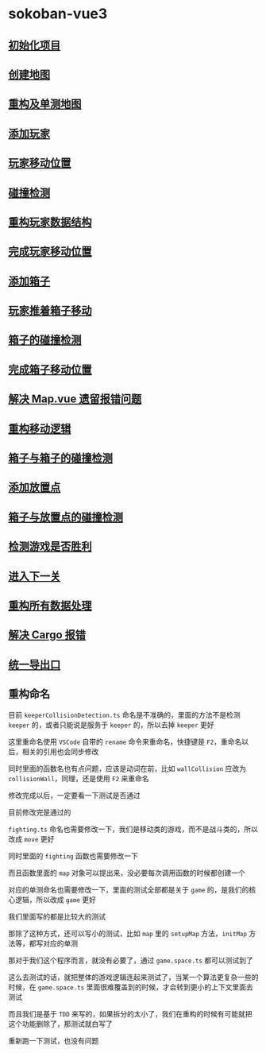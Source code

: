 # sokoban-vue3

## [初始化项目](https://github.com/HenryTSZ/sokoban-vue3/tree/68b262e0a4772b868b4f4352bf41939f96a6b7ad)

## [创建地图](https://github.com/HenryTSZ/sokoban-vue3/tree/34ea99dbe041f1789aacd3aac3c7ad1f0b987fbd)

## [重构及单测地图](https://github.com/HenryTSZ/sokoban-vue3/tree/14888773c1b9d4c2c9a1f890cf836229dc0a66f7)

## [添加玩家](https://github.com/HenryTSZ/sokoban-vue3/tree/8b487da65560ececa311a5b7be7c3400e99608cf)

## [玩家移动位置](https://github.com/HenryTSZ/sokoban-vue3/tree/9acd676ee8399f2f41e666363a4ddf273c1930c4)

## [碰撞检测](https://github.com/HenryTSZ/sokoban-vue3/tree/76f2289456bfde01ede6f4b0948f8a3a5f78b5a6)

## [重构玩家数据结构](https://github.com/HenryTSZ/sokoban-vue3/tree/63fb1f9bd9915a4450b0b6c89deee6e11be7dd06)

## [完成玩家移动位置](https://github.com/HenryTSZ/sokoban-vue3/tree/3510c6b4f6509e21b5a36742b1527f74f1be9be9)

## [添加箱子](https://github.com/HenryTSZ/sokoban-vue3/tree/5275e5a04d37221b8e324e74aed5f539735c0f4b)

## [玩家推着箱子移动](https://github.com/HenryTSZ/sokoban-vue3/tree/0d342cc8055e080d1380ca282a8974c3b8157b2a)

## [箱子的碰撞检测](https://github.com/HenryTSZ/sokoban-vue3/tree/647a0520c5c760d5ae97a63292927d7fac684306)

## [完成箱子移动位置](https://github.com/HenryTSZ/sokoban-vue3/tree/d4357f05de68758614ea555ad7a6a496b37c2abd)

## [解决 Map.vue 遗留报错问题](https://github.com/HenryTSZ/sokoban-vue3/tree/4ac226cc42426d69b8b5ded3e3bb38ce9ad9f0aa)

## [重构移动逻辑](https://github.com/HenryTSZ/sokoban-vue3/tree/99b7c77ab47744ee8d1a4d6d5cbc230205fa0804)

## [箱子与箱子的碰撞检测](https://github.com/HenryTSZ/sokoban-vue3/tree/7531444c086a345cce0855ef7956598b19fd8ef7)

## [添加放置点](https://github.com/HenryTSZ/sokoban-vue3/tree/252048acc321dd3c0fadf645ca558d0f612f26d7)

## [箱子与放置点的碰撞检测](https://github.com/HenryTSZ/sokoban-vue3/tree/70da190fc5ef796eab8ed2b2f9c103f1c7e321f5)

## [检测游戏是否胜利](https://github.com/HenryTSZ/sokoban-vue3/tree/c99ae23cefbc9ebf360e413b09fb4741f368e2cf)

## [进入下一关](https://github.com/HenryTSZ/sokoban-vue3/tree/07c7d67d567e639c7ce7471e20274de27e894482)

## [重构所有数据处理](https://github.com/HenryTSZ/sokoban-vue3/tree/eb75dd380425938a859f182a79145e979e958412)

## [解决 Cargo 报错](https://github.com/HenryTSZ/sokoban-vue3/tree/f811eb965bc6fe8852eebaf3d96440362f9e914f)

## [统一导出口](https://github.com/HenryTSZ/sokoban-vue3/tree/ee72436e762bf2c41f1f5a36d54561d2d5fdc453)

## 重构命名

目前 `keeperCollisionDetection.ts` 命名是不准确的，里面的方法不是检测 `keeper` 的，或者只能说是服务于 `keeper` 的，所以去掉 `keeper` 更好

这里重命名使用 `VSCode` 自带的 `rename` 命令来重命名，快捷键是 `F2`，重命名以后，相关的引用也会同步修改

同时里面的函数名也有点问题，应该是动词在前，比如 `wallCollision` 应改为 `collisionWall`，同理，还是使用 `F2` 来重命名

修改完成以后，一定要看一下测试是否通过

目前修改完是通过的

`fighting.ts` 命名也需要修改一下，我们是移动类的游戏，而不是战斗类的，所以改成 `move` 更好

同时里面的 `fighting` 函数也需要修改一下

而且函数里面的 `map` 对象可以提出来，没必要每次调用函数的时候都创建一个

对应的单测命名也需要修改一下，里面的测试全部都是关于 `game` 的，是我们的核心逻辑，所以改成 `game` 更好

我们里面写的都是比较大的测试

那除了这种方式，还可以写小的测试，比如 `map` 里的 `setupMap` 方法，`initMap` 方法等，都写对应的单测

那对于我们这个程序而言，就没有必要了，通过 `game.space.ts` 都可以测试到了

这么去测试的话，就把整体的游戏逻辑连起来测试了，当某一个算法更复杂一些的时候，在 `game.space.ts` 里面很难覆盖到的时候，才会转到更小的上下文里面去测试

而且我们是基于 `TDD` 来写的，如果拆分的太小了，我们在重构的时候有可能就把这个功能删除了，那测试就白写了

重新跑一下测试，也没有问题
